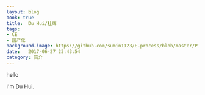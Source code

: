 ```yaml
---
layout: blog
book: true
title:  Du Hui/杜辉
tags:
- CE
- 国产化
background-image: https://github.com/sumin1123/E-process/blob/master/PIC/duhui.jpg?raw=true
date:   2017-06-27 23:43:54
category: 简介
---
```


hello

I'm Du Hui.
